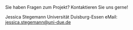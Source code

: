 Sie haben Fragen zum Projekt? 
Kontaktieren Sie uns gerne!

Jessica Stegemann
Universität Duisburg-Essen
eMail: jessica.stegemann@uni-due.de
